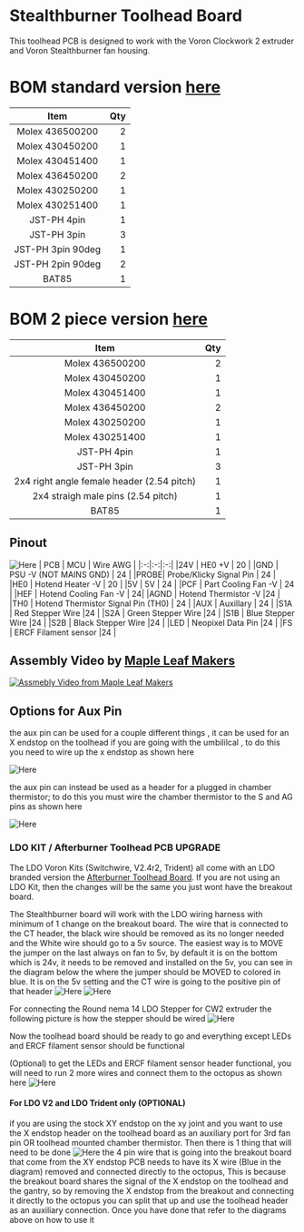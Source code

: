 # Stealthburner Toolhead Board #
This toolhead PCB is designed to work with the Voron Clockwork 2 extruder and Voron Stealthburner fan housing.


# BOM standard version [here][StandardBOM]
| Item | Qty |
| :------------: |----:| 
| Molex 436500200 | 2 |
| Molex 430450200 | 1 |
| Molex 430451400 | 1 |
| Molex 436450200 | 2 |
| Molex 430250200 | 1 |
| Molex 430251400 | 1 |
| JST-PH 4pin | 1 |
| JST-PH 3pin | 3 |
| JST-PH 3pin 90deg | 1 |
| JST-PH 2pin 90deg | 2 |
| BAT85 | 1 |
    
        
# BOM 2 piece version [here][2PieceBOM]
| Item | Qty |
| :------------: |----:| 
| Molex 436500200 | 2 |
| Molex 430450200 | 1 |
| Molex 430451400 | 1 |
| Molex 436450200 | 2 |
| Molex 430250200 | 1 |
| Molex 430251400 | 1 |
| JST-PH 4pin | 1 |
| JST-PH 3pin | 3 |
| 2x4 right angle female header (2.54 pitch) | 1 |
| 2x4 straigh male pins (2.54 pitch) | 1 |
| BAT85 | 1 |

 	
## Pinout
![Here][Pinout]
| PCB | MCU | Wire AWG |
|:-:|:-:|:-:|
|24V  | HE0 +V | 20   |
|GND  | PSU -V (NOT MAINS GND) | 24   |
|PROBE| Probe/Klicky Signal Pin | 24   |
|HE0  | Hotend Heater -V | 20 |
|5V   | 5V | 24   |
|PCF  | Part Cooling Fan -V | 24  |
|HEF  | Hotend Cooling Fan -V |  24|
|AGND | Hotend Thermistor -V |24   |
|TH0  | Hotend Thermistor Signal Pin (TH0) | 24   |
|AUX  | Auxillary |  24  |
|S1A  | Red Stepper Wire |24 |
|S2A  | Green Stepper Wire |24  |
|S1B  | Blue Stepper Wire |24  |
|S2B  | Black Stepper Wire |24  |
|LED  | Neopixel Data Pin |24  |
|FS   | ERCF Filament sensor |24  |
    
 ## Assembly Video by [Maple Leaf Makers][MLMGit]
[![Assmebly Video from Maple Leaf Makers][MLMThumbNail]][MLMAssemVideo]


    
## Options for Aux Pin ##
the aux pin can be used for a couple different things , it can be used for an X endstop on the toolhead if you are going with the umbililcal , to do this you need to wire up the x endstop as shown here 

![Here][AuxPin1]

the aux pin can instead be used as a header for a plugged in chamber thermistor; to do this you must wire the chamber thermistor to the S and AG pins as shown here

![Here][AuxPin2]


### LDO KIT / Afterburner Toolhead PCB UPGRADE

The LDO Voron Kits (Switchwire, V2.4r2, Trident) all come with an LDO branded version the [Afterburner Toolhead Board][ABPCB]. If you are not using an LDO Kit, then the changes will be the same you just wont have the breakout board. 

The Stealthburner board will work with the LDO wiring harness with minimum of 1 change on the breakout board. The wire that is connected to the CT header, the black wire should be removed as its no longer needed and the White wire should go to a 5v source. The easiest way is to MOVE the jumper on the last always on fan to 5v, by default it is on the bottom which is 24v, it needs to be removed and installed on the 5v, you can see in the diagram below the where the jumper should be MOVED to colored in blue. It is on the 5v setting and the CT wire is going to the positive pin of that header 
![Here][LDOBO]
![Here][OCT5V]


For connecting the Round nema 14 LDO Stepper for CW2 extruder the following picture is how the stepper should be wired 
![Here][LDOSTEP]

Now the toolhead board should be ready to go and everything except LEDs and ERCF filament sensor should be functional

(Optional)
to get the LEDs and ERCF filament sensor header functional, you will need to run 2 more wires and connect them to the octopus as shown here 
![Here][LEDERCF]

#### For LDO V2 and LDO Trident only (OPTIONAL)
if you are using the stock XY endstop on the xy joint and you want to use the X endstop header on the toolhead board as an auxiliary port for 3rd fan pin OR toolhead mounted chamber thermistor. Then there is 1 thing that will need to be done 
![Here][XES]
the 4 pin wire that is going into the breakout board that come from the XY endstop PCB needs to have its X wire (Blue in the diagram) removed and connected directly to the octopus, This is because the breakout board shares the signal of the X endstop on the toolhead and the gantry, so by removing the X endstop from the breakout and connecting it directly to the octopus you can split that up and use the toolhead header as an auxiliary connection. Once you have done that refer to the diagrams above on how to use it







[StandardBOM]: /Stealthburner_Toolhead_PCB/Production%20Files/Standard
[2PieceBOM]: /Stealthburner_Toolhead_PCB/Production%20Files/2%20Piece
[Pinout]: /Stealthburner_Toolhead_PCB/Images/Wiring/14_2_pinout.png "14 + 2 Pinout"
[MLMGit]: https://github.com/MapleLeafMakers
[MLMThumbNail]: https://img.youtube.com/vi/PCIwZRPYMZ8/0.jpg 
[MLMAssemVideo]: https://www.youtube.com/watch?v=PCIwZRPYMZ8 "Stealthburner PCB Assembly Video"
[AuxPin1]: /Stealthburner_Toolhead_PCB/Images/Wiring/SB_PCB_AUX_XES.png "Aux XES"
[AuxPin2]: /Stealthburner_Toolhead_PCB/Images/Wiring/SB_PCB_AUX_CT.png "Aux CT"
[ABPCB]: https://github.com/VoronDesign/Voron-Hardware/tree/master/Afterburner_Toolhead_PCB "Afterburner Toolhead PCB"
[LDOBO]: /Stealthburner_Toolhead_PCB/Images/LDO/LDO_Breakout.png "LDO Breakout"
[OCT5V]: /Stealthburner_Toolhead_PCB/Images/LDO/Octopus_CT_5V.png "CT to 5V swap"
[LDOSTEP]: /Stealthburner_Toolhead_PCB/Images/LDO/LDO_Stepper_CW2.png "LDO Stepper wiring"
[LEDERCF]: /Stealthburner_Toolhead_PCB/Images/LDO/Octopus_LED_ERCF.png "ERCF Wiring"
[XES]: /Stealthburner_Toolhead_PCB/Images/LDO/Octopus_XES.png "XES wiring"
